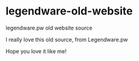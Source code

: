 # legendware-old-website
legendware.pw old website source

I really love this old source, from Legendware.pw

Hope you love it like me!
